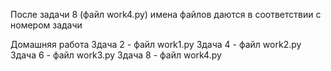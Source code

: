После задачи 8 (файл work4.py) имена файлов даются в соответствии с номером задачи

Домашняя работа
Здача 2 - файл work1.py 
Здача 4 - файл work2.py 
Здача 6 - файл work3.py
Здача 8 - файл work4.py
